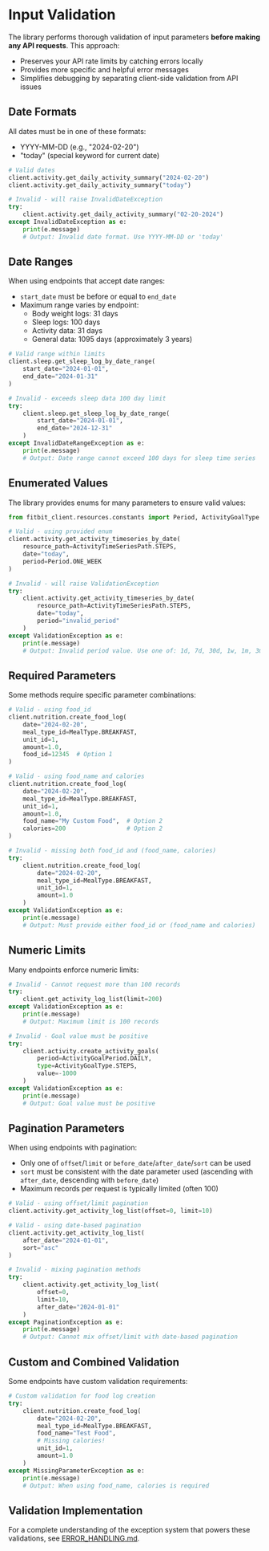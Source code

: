 # Input Validation

The library performs thorough validation of input parameters **before making any
API requests**. This approach:

- Preserves your API rate limits by catching errors locally
- Provides more specific and helpful error messages
- Simplifies debugging by separating client-side validation from API issues

## Date Formats

All dates must be in one of these formats:

- YYYY-MM-DD (e.g., "2024-02-20")
- "today" (special keyword for current date)

```python
# Valid dates
client.activity.get_daily_activity_summary("2024-02-20")
client.activity.get_daily_activity_summary("today")

# Invalid - will raise InvalidDateException 
try:
    client.activity.get_daily_activity_summary("02-20-2024")
except InvalidDateException as e:
    print(e.message)
    # Output: Invalid date format. Use YYYY-MM-DD or 'today'
```

## Date Ranges

When using endpoints that accept date ranges:

- `start_date` must be before or equal to `end_date`
- Maximum range varies by endpoint:
  - Body weight logs: 31 days
  - Sleep logs: 100 days
  - Activity data: 31 days
  - General data: 1095 days (approximately 3 years)

```python
# Valid range within limits
client.sleep.get_sleep_log_by_date_range(
    start_date="2024-01-01",
    end_date="2024-01-31"
)

# Invalid - exceeds sleep data 100 day limit
try:
    client.sleep.get_sleep_log_by_date_range(
        start_date="2024-01-01",
        end_date="2024-12-31"
    )
except InvalidDateRangeException as e:
    print(e.message)
    # Output: Date range cannot exceed 100 days for sleep time series
```

## Enumerated Values

The library provides enums for many parameters to ensure valid values:

```python
from fitbit_client.resources.constants import Period, ActivityGoalType

# Valid - using provided enum
client.activity.get_activity_timeseries_by_date(
    resource_path=ActivityTimeSeriesPath.STEPS,
    date="today",
    period=Period.ONE_WEEK
)

# Invalid - will raise ValidationException
try:
    client.activity.get_activity_timeseries_by_date(
        resource_path=ActivityTimeSeriesPath.STEPS,
        date="today",
        period="invalid_period"
    )
except ValidationException as e:
    print(e.message)
    # Output: Invalid period value. Use one of: 1d, 7d, 30d, 1w, 1m, 3m, 6m, 1y, max
```

## Required Parameters

Some methods require specific parameter combinations:

```python
# Valid - using food_id
client.nutrition.create_food_log(
    date="2024-02-20",
    meal_type_id=MealType.BREAKFAST,
    unit_id=1,
    amount=1.0,
    food_id=12345  # Option 1
)

# Valid - using food_name and calories
client.nutrition.create_food_log(
    date="2024-02-20",
    meal_type_id=MealType.BREAKFAST,
    unit_id=1,
    amount=1.0,
    food_name="My Custom Food",  # Option 2
    calories=200                 # Option 2
)

# Invalid - missing both food_id and (food_name, calories)
try:
    client.nutrition.create_food_log(
        date="2024-02-20",
        meal_type_id=MealType.BREAKFAST,
        unit_id=1,
        amount=1.0
    )
except ValidationException as e:
    print(e.message)
    # Output: Must provide either food_id or (food_name and calories)
```

## Numeric Limits

Many endpoints enforce numeric limits:

```python
# Invalid - Cannot request more than 100 records
try:
    client.get_activity_log_list(limit=200)
except ValidationException as e:
    print(e.message)
    # Output: Maximum limit is 100 records

# Invalid - Goal value must be positive
try:
    client.activity.create_activity_goals(
        period=ActivityGoalPeriod.DAILY,
        type=ActivityGoalType.STEPS,
        value=-1000
    )
except ValidationException as e:
    print(e.message)
    # Output: Goal value must be positive
```

## Pagination Parameters

When using endpoints with pagination:

- Only one of `offset`/`limit` or `before_date`/`after_date`/`sort` can be used
- `sort` must be consistent with the date parameter used (ascending with
  `after_date`, descending with `before_date`)
- Maximum records per request is typically limited (often 100)

```python
# Valid - using offset/limit pagination
client.activity.get_activity_log_list(offset=0, limit=10)

# Valid - using date-based pagination
client.activity.get_activity_log_list(
    after_date="2024-01-01",
    sort="asc"
)

# Invalid - mixing pagination methods
try:
    client.activity.get_activity_log_list(
        offset=0, 
        limit=10,
        after_date="2024-01-01"
    )
except PaginationException as e:
    print(e.message)
    # Output: Cannot mix offset/limit with date-based pagination
```

## Custom and Combined Validation

Some endpoints have custom validation requirements:

```python
# Custom validation for food log creation
try:
    client.nutrition.create_food_log(
        date="2024-02-20",
        meal_type_id=MealType.BREAKFAST,
        food_name="Test Food",
        # Missing calories!
        unit_id=1,
        amount=1.0
    )
except MissingParameterException as e:
    print(e.message)
    # Output: When using food_name, calories is required
```

## Validation Implementation

For a complete understanding of the exception system that powers these
validations, see [ERROR_HANDLING.md](ERROR_HANDLING.md).
